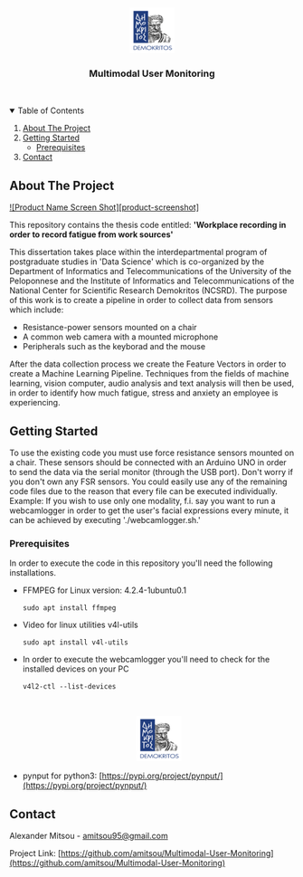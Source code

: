 <!-- NCDRD Logo -->
<br />
<p align="center">
  <a href="https://github.com/amitsou/Multimodal-User-Monitoring/blob/master/images/logo2.jpeg">
    <img src="images/logo.png" alt="Logo" width="80" height="80">
  </a>
  
  <h3 align="center">Multimodal User Monitoring</h3>
  <br />
</p>

<!-- TABLE OF CONTENTS -->
<details open="open">
  <summary>Table of Contents</summary>
  <ol>
    <li>
      <a href="#about-the-project">About The Project</a>
    </li>
    <li>
      <a href="#getting-started">Getting Started</a>
      <ul>
        <li><a href="#prerequisites">Prerequisites</a></li>
      </ul>
    </li>
    <li><a href="#contact">Contact</a></li>
  </ol>
</details>


<!-- ABOUT THE PROJECT -->
## About The Project

[![Product Name Screen Shot][product-screenshot]]("https://github.com/amitsou/Multimodal-User-Monitoring/blob/master/images/ncsrd%20logo.jpg")

This repository contains the thesis code entitled: <b>'Workplace recording in order to record fatigue from work sources'</b>

This dissertation takes place within the interdepartmental program of postgraduate studies in 'Data Science' which is co-organized by the Department of Informatics and Telecommunications of the University of the Peloponnese and the Institute of Informatics and Telecommunications of the National Center for Scientific Research Demokritos (NCSRD). The purpose of this work is to create a pipeline in order to collect data from sensors which include: </br>

* Resistance-power sensors mounted on a chair 
* A common web camera with a mounted microphone
* Peripherals such as the keyborad and the mouse

After the data collection process we create the Feature Vectors in order to create a Machine Learning Pipeline. Techniques from the fields of machine learning, vision computer, audio analysis and text analysis will then be used, in order to identify how much fatigue, stress and anxiety an employee is experiencing.


<!-- GETTING STARTED -->
## Getting Started

To use the existing code you must use force resistance sensors mounted on a chair. These sensors should be connected with an Arduino UNO in order to send the data via the serial monitor (through the USB port). Don't worry if you don't own any FSR sensors. You could easily use any of the remaining code files due to the reason that every file can be executed individually.</br> 
Example: If you wish to use only one modality, f.i. say you want to run a webcamlogger in order to get the user's facial expressions every minute, it can be achieved by executing './webcamlogger.sh.'  

### Prerequisites

In order to execute the code in this repository you'll need the following installations.
* FFMPEG for Linux version: 4.2.4-1ubuntu0.1 

  ``` 
  sudo apt install ffmpeg  
  ```

* Video for linux utilities v4l-utils 
  
  ```
  sudo apt install v4l-utils
  ```
 
 * In order to execute the webcamlogger you'll need to check for the installed devices on your PC

   ```
   v4l2-ctl --list-devices   
   ```
   <!-- NCDRD Logo -->
   <br />
   <p align="center">
       <a href="https://github.com/amitsou/Multimodal-User-Monitoring/blob/master/images/camera.png">
            <img src="images/logo.png" alt="Logo" width="80" height="80">
       </a>
   </p>

* pynput for python3: [https://pypi.org/project/pynput/](https://pypi.org/project/pynput/)

<!-- CONTACT -->
## Contact

Alexander Mitsou - amitsou95@gmail.com

Project Link: [https://github.com/amitsou/Multimodal-User-Monitoring](https://github.com/amitsou/Multimodal-User-Monitoring)
